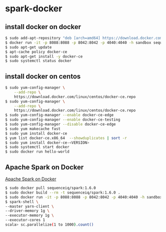 # spark-docker

## install docker on docker

```bash
$ sudo add-apt-repository "deb [arch=amd64] https://download.docker.com/linux/ubuntu $(lsb_release -cs) stable"
$ docker run -it -p 8088:8088 -p 8042:8042 -p 4040:4040 -h sandbox sequenceiq/spark:1.6.0 bash
$ sudo apt-get update
$ apt-cache policy docker-ce
$ sudo apt-get install -y docker-ce
$ sudo systemctl status docker

```

## install docker on centos

```bash
$ sudo yum-config-manager \
    --add-repo \
    https://download.docker.com/linux/centos/docker-ce.repo
$ sudo yum-config-manager \
    --add-repo \
    https://download.docker.com/linux/centos/docker-ce.repo
$ sudo yum-config-manager --enable docker-ce-edge
$ sudo yum-config-manager --enable docker-ce-testing
$ sudo yum-config-manager --disable docker-ce-edge
$ sudo yum makecache fast
$ sudo yum install docker-ce
$ yum list docker-ce.x86_64  --showduplicates | sort -r
$ sudo yum install docker-ce-<VERSION>
$ sudo systemctl start docker
$ sudo docker run hello-world

```

## Apache Spark on Docker
[Apache Spark on Docker](https://github.com/sequenceiq/docker-spark#apache-spark-on-docker)

```bash
$ sudo docker pull sequenceiq/spark:1.6.0
$ sudo docker build --rm -t sequenceiq/spark:1.6.0 .
$ sudo docker run -it -p 8088:8088 -p 8042:8042 -p 4040:4040 -h sandbox sequenceiq/spark:1.6.0 bash
$ spark-shell \
--master yarn-client \
--driver-memory 1g \
--executor-memory 1g \
--executor-cores 1
scala> sc.parallelize(1 to 1000).count()
```
